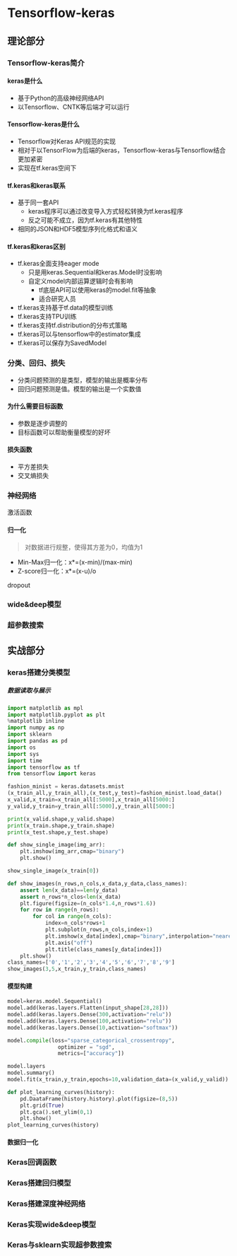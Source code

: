 # Tensorflow-keras

## 理论部分

### Tensorflow-keras简介

#### keras是什么

* 基于Python的高级神经网络API
* 以Tensorflow、CNTK等后端才可以运行

#### Tensorflow-keras是什么

* Tensorflow对Keras API规范的实现
* 相对于以TensorFlow为后端的keras，Tensorflow-keras与Tensorflow结合更加紧密
* 实现在tf.keras空间下

#### tf.keras和keras联系

* 基于同一套API
  * keras程序可以通过改变导入方式轻松转换为tf.keras程序
  * 反之可能不成立，因为tf.keras有其他特性
* 相同的JSON和HDF5模型序列化格式和语义

#### tf.keras和keras区别

* tf.keras全面支持eager mode
  * 只是用keras.Sequential和keras.Model时没影响
  * 自定义model内部运算逻辑时会有影响
    * tf底层API可以使用keras的model.fit等抽象
    * 适合研究人员
* tf.keras支持基于tf.data的模型训练
* tf.keras支持TPU训练
* tf.keras支持tf.distribution的分布式策略
* tf.keras可以与tensorflow中的estimator集成
* tf.keras可以保存为SavedModel

### 分类、回归、损失

* 分类问题预测的是类型，模型的输出是概率分布
* 回归问题预测是值。模型的输出是一个实数值

#### 为什么需要目标函数

* 参数是逐步调整的
* 目标函数可以帮助衡量模型的好坏

#### 损失函数

* 平方差损失
* 交叉熵损失

### 神经网络

激活函数

#### 归一化

>  对数据进行规整，使得其方差为0，均值为1

* Min-Max归一化：x*=(x-min)/(max-min)
* Z-score归一化：x*=(x-u)/o

dropout



### wide&deep模型

### 超参数搜索



## 实战部分

### keras搭建分类模型

##### 数据读取与展示

```python
import matplotlib as mpl
import matplotlib.pyplot as plt 
%matplotlib inline 
import numpy as np 
import sklearn 
import pandas as pd 
import os 
import sys 
import time 
import tensorflow as tf 
from tensorflow import keras
```

```python
fashion_minist = keras.datasets.mnist
(x_train_all,y_train_all),(x_test,y_test)=fashion_minist.load_data()
x_valid,x_train=x_train_all[:5000],x_train_all[5000:]
y_valid,y_train=y_train_all[:5000],y_train_all[5000:]

print(x_valid.shape,y_valid.shape)
print(x_train.shape,y_train.shape)
print(x_test.shape,y_test.shape)
```

```python
def show_single_image(img_arr):
    plt.imshow(img_arr,cmap="binary")
    plt.show()

show_single_image(x_train[0])
```

```python
def show_images(n_rows,n_cols,x_data,y_data,class_names):
    assert len(x_data)==len(y_data)
    assert n_rows*n_clos<len(x_data)
    plt.figure(figsize=(n_cols*1.4,n_rows*1.6))
    for row in range(n_rows):
        for col in range(n_cols):
            index=n_cols*rows+1
            plt.subplot(n_rows,n_cols,index+1)
            plt.imshow(x_data[index],cmap="binary",interpolation="nearest")
            plt.axis("off")
            plt.title(class_names[y_data[index]])
    plt.show()
class_names=['0','1','2','3','4','5','6','7','8','9']
show_images(3,5,x_train,y_train,class_names)
```

#### 模型构建

```python
model=keras.model.Sequential()
model.add(keras.layers.Flatten(input_shape[28,28]))
model.add(keras.layers.Dense(300,activation="relu"))
model.add(keras.layers.Dense(100,activation="relu"))
model.add(keras.layers.Dense(10,activation="softmax"))

model.compile(loss="sparse_categorical_crossentropy",
                optimizer = "sgd",
                metrics=["accuracy"])
```

```python
model.layers
model.summary()
model.fit(x_train,y_train,epochs=10,validation_data=(x_valid,y_valid))
```

```python
def plot_learning_curves(history):
    pd.DaataFrame(history.history).plot(figsize=(8,5))
    plt.grid(True)
    plt.gca().set_ylim(0,1)
    plt.show()
plot_learning_curves(history)
```

#### 数据归一化





### Keras回调函数

### Keras搭建回归模型

### Keras搭建深度神经网络

### Keras实现wide&deep模型

### Keras与sklearn实现超参数搜索